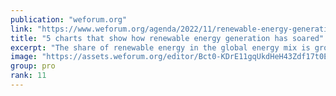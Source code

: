 ```yaml
---
publication: "weforum.org"
link: "https://www.weforum.org/agenda/2022/11/renewable-energy-generation-soars"
title: "5 charts that show how renewable energy generation has soared"
excerpt: "The share of renewable energy in the global energy mix is growing rapidly. A new generation of wind, solar and hydro power plants will add to green capacity."
image: "https://assets.weforum.org/editor/Bct0-KDrE11gqUkdHeH43Zdf17t0E-rjjTZZZtx64Es.png"
group: pro
rank: 11
---
```

